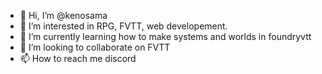 - 👋 Hi, I’m @kenosama
- 👀 I’m interested in RPG, FVTT, web developement.
- 🌱 I’m currently learning how to make systems and worlds in foundryvtt
- 💞️ I’m looking to collaborate on FVTT
- 📫 How to reach me discord
